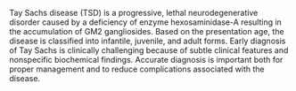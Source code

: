 Tay Sachs disease (TSD) is a progressive, lethal neurodegenerative disorder caused by a deficiency of enzyme hexosaminidase-A resulting in the accumulation of GM2 gangliosides. Based on the presentation age, the disease is classified into infantile, juvenile, and adult forms. Early diagnosis of Tay Sachs is clinically challenging because of subtle clinical features and nonspecific biochemical findings. Accurate diagnosis is important both for proper management and to reduce complications associated with the disease.